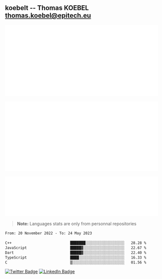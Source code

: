 ## koebelt -- Thomas KOEBEL <thomas.koebel@epitech.eu>

<!-- On github since 2018-->


![Metrics](/metrics.classic.svg)



<!--![Metrics](/metrics.plugin.introduction.repository.svg)-->
![Metrics](/metrics.plugin.isocalendar.svg)



![Metrics](/metrics.plugin.languages.svg)

> **Note:** Languages stats are only from personnal repositories

<!--START_SECTION:waka-->

```text
From: 20 November 2022 - To: 24 May 2023

C++                           ███████░░░░░░░░░░░░░░░░░░   28.28 %
JavaScript                    █████▓░░░░░░░░░░░░░░░░░░░   22.67 %
Dart                          █████▓░░░░░░░░░░░░░░░░░░░   22.40 %
TypeScript                    ████░░░░░░░░░░░░░░░░░░░░░   16.33 %
C                             ▒░░░░░░░░░░░░░░░░░░░░░░░░   01.56 %
```

<!--END_SECTION:waka-->

[![Twitter Badge](https://img.shields.io/badge/Twitter-Profile-informational?style=flat&logo=twitter&logoColor=white&color=1CA2F1)](https://twitter.com/jesuis_roux)
[![LinkedIn Badge](https://img.shields.io/badge/LinkedIn-Profile-informational?style=flat&logo=linkedin&logoColor=white&color=0D76A8)](https://www.linkedin.com/in/koebelt/)
